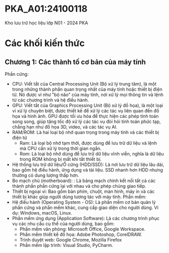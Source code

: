 # PKA_A01:24100118
Kho lưu trữ học liệu lớp N01 - 2024 PKA

# Các khối kiến thức 
## Chương 1: Các thành tố cơ bản của máy tính
Phần cứng:
- CPU: Viết tắt của Central Processing Unit (Bộ xử lý trung tâm), là một trong những thành phần quan trọng nhất của máy tính hoặc thiết bị điện tử. Nó được ví như "bộ não" của máy tính, nơi xử lý mọi thông tin và lệnh từ các chương trình và hệ điều hành.
- GPU: Viết tắt của Graphics Processing Unit (Bộ xử lý đồ họa), là một loại vi xử lý chuyên biệt, được thiết kế để xử lý các tác vụ liên quan đến đồ họa và hình ảnh. GPU được tối ưu hóa để thực hiện các phép tính toán song song, giúp tăng tốc độ xử lý các tác vụ đòi hỏi tính toán phức tạp, chẳng hạn như đồ họa 3D, video, và các tác vụ AI.
- RAM/ROM: Là hai loại bộ nhớ quan trọng trong máy tính và các thiết bị điện tử
   - Ram: Là loại bộ nhớ tạm thời, được dùng để lưu trữ dữ liệu và lệnh mà CPU cần xử lý trong thời gian ngắn.
   - Rom: Là loại bộ nhớ dùng để lưu trữ dữ liệu vĩnh viễn, nghĩa là dữ liệu trong ROM không bị mất khi tắt thiết bị.
- Hệ thống lưu trữ dữ liệu/Ổ cứng (HDD/SSD): Là nơi lưu trữ dữ liệu lâu dài, bao gồm hệ điều hành, ứng dụng và tài liệu. SSD nhanh hơn HDD nhưng thường có dung lượng thấp hơn.
- Bo mạch chủ (motherboard): : Là bảng mạch chính kết nối tất cả các thành phần phần cứng lại với nhau và cho phép chúng giao tiếp.
- Thiết bị ngoại vi: Bao gồm bàn phím, chuột, màn hình, máy in và các thiết bị khác giúp người dùng tương tác với máy tính.
Phần mềm:
- Hệ điều hành (Operating System - OS): Là phần mềm cơ bản quản lý phần cứng và phần mềm khác, cung cấp giao diện cho người dùng. Ví dụ: Windows, macOS, Linux.
- Phần mềm ứng dụng (Application Software): Là các chương trình phục vụ các nhu cầu cụ thể của người dùng, bao gồm:
  - Phần mềm văn phòng: Microsoft Office, Google Workspace.
  - Phần mềm thiết kế đồ họa: Adobe Photoshop, CorelDRAW.
  - Trình duyệt web: Google Chrome, Mozilla Firefox
  - Phần mềm lập trình: Visual Studio, PyCharm.
    
